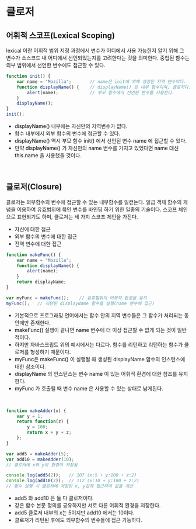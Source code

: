 # 클로저
## 어휘적 스코프(Lexical Scoping)
lexical 이란 어휘적 범위 지정 과정에서 변수가 어디에서 사용 가능한지 알기 위해 그 변수가 소스코드 내 어디에서 선언되었는지를 고려한다는 것을 의미한다. 중첩된 함수는 외부 범위에서 선언한 변수에도 접근할 수 있다.
```js
function init() {
    var name = "Mozilla";       // name은 init에 의해 생성된 지역 변수이다.
    function displayName() {    // displayName() 은 내부 함수이며, 클로저다.
        alert(name);            // 부모 함수에서 선언된 변수를 사용한다.
    }
    displayName();
}
init();
```

- <mark style="background-color: #f6f8fa">displayName()</mark> 내부에는 자신만의 지역변수가 없다.
- 함수 내부에서 외부 함수의 변수에 접근할 수 있다.
- <mark style="background-color: #f6f8fa">displayName()</mark> 역시 부모 함수 <mark style="background-color: #f6f8fa">init()</mark> 에서 선언된 변수 <mark style="background-color: #f6f8fa">name</mark> 에 접근할 수 있다.
- 만약 <mark style="background-color: #f6f8fa">displayName()</mark> 가 자신만의 <mark style="background-color: #f6f8fa">name</mark> 변수를 가지고 있었다면 <mark style="background-color: #f6f8fa">name</mark> 대신 <mark style="background-color: #f6f8fa">this.name</mark> 을 사용했을 것이다.

<br>

## 클로저(Closure)
클로저는 외부함수의 변수에 접근할 수 있는 내부함수를 일컫는다.
일급 객체 함수의 개념을 이용하여 유효범위에 묶인 변수를 바인딩 하기 위한 일종의 기술이다.
스코프 체인으로 표현되기도 하며, 클로저는 세 가지 스코프 체인을 가진다.
- 자신에 대한 접근
- 외부 함수의 변수에 대한 접근
- 전역 변수에 대한 접근
   
```js
function makeFunc() {
    var name = "Mozilla";
    function displayName() {
        alert(name);
    }
    return displayName;
}

var myFunc = makeFunc();    // 유효범위의 어휘적 환경을 유지
myFunc();   // 리턴된 displayName 함수를 실행(name 변수에 접근)
```

- 기본적으로 프로그래밍 언어에서는 함수 안의 지역 변수들은 그 함수가 처리되는 동안에만 존재한다.
- <mark style="background-color: #f6f8fa">makeFunc()</mark> 실행이 끝나면 <mark style="background-color: #f6f8fa">name</mark> 변수에 더 이상 접근할 수 없게 되는 것이 일반적이다.
- 하지만 자바스크립트 위의 예시에서는 다르다. 함수를 리턴하고 리턴하는 함수가 클로저를 형성하기 때문이다.
- <mark style="background-color: #f6f8fa">myFunc</mark>은 <mark style="background-color: #f6f8fa">makeFunc()</mark> 이 실행될 때 생성된 displayName 함수의 인스턴스에 대한 참조이다.
- <mark style="background-color: #f6f8fa">displayName</mark> 의 인스턴스는 변수 <mark style="background-color: #f6f8fa">name</mark> 이 있는 어휘적 환경에 대한 참조를 유지한다.
- <mark style="background-color: #f6f8fa">myFunc</mark> 가 호출될 때 변수 <mark style="background-color: #f6f8fa">name</mark> 은 사용할 수 있는 상태로 남게된다.

<br>

```js
function makeAdder(x) {
    var y = 1;
    return function(z) {
        y = 100;
        return x + y + z;
    };
}

var add5 = makeAdder(5);
var add10 = makeAdder(10);
// 클로저에 x와 y의 환경이 저장됨

console.log(add5(2));   // 107 (x:5 + y:100 + z:2)
console.log(add10(2));  // 112 (x:10 + y:100 + z:2)
// 함수 실행 시 클로저에 저장된 x, y값에 접근하여 값을 계산
```

- add5 와 add10 은 둘 다 클로저이다.
- 같은 함수 본문 정의를 공유하지만 서로 다른 어휘적 환경을 저장한다.
- add5 클로저 내부의 x는 5이지만 add10 에서는 10이다.
- 클로저가 리턴된 후에도 외부함수의 변수들에 접근 가능하다.
